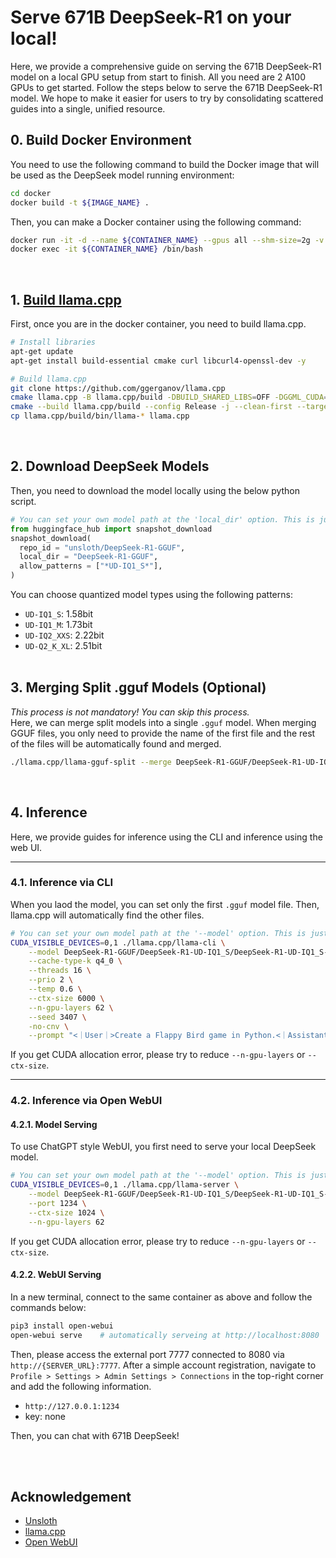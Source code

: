# Serve 671B DeepSeek-R1 on your local!
Here, we provide a comprehensive guide on serving the 671B DeepSeek-R1 model on a local GPU setup from start to finish.
All you need are 2 A100 GPUs to get started.
Follow the steps below to serve the 671B DeepSeek-R1 model.
We hope to make it easier for users to try by consolidating scattered guides into a single, unified resource.

## 0. Build Docker Environment
You need to use the following command to build the Docker image that will be used as the DeepSeek model running environment:
```bash
cd docker
docker build -t ${IMAGE_NAME} .
```

Then, you can make a Docker container using the following command:
```bash
docker run -it -d --name ${CONTAINER_NAME} --gpus all --shm-size=2g -v ${PATH_TO_BE_MOUNTED}:${MOUNT_PATH} -p 7777:8080 ${IMAGE_NAME}
docker exec -it ${CONTAINER_NAME} /bin/bash
```
<br>



## 1. [Build llama.cpp](https://github.com/ggerganov/llama.cpp/blob/master/docs/build.md)
First, once you are in the docker container, you need to build llama.cpp.
```bash
# Install libraries
apt-get update
apt-get install build-essential cmake curl libcurl4-openssl-dev -y

# Build llama.cpp
git clone https://github.com/ggerganov/llama.cpp
cmake llama.cpp -B llama.cpp/build -DBUILD_SHARED_LIBS=OFF -DGGML_CUDA=ON -DLLAMA_CURL=ON
cmake --build llama.cpp/build --config Release -j --clean-first --target llama-quantize llama-cli llama-gguf-split llama-server
cp llama.cpp/build/bin/llama-* llama.cpp
```
<br>

## 2. Download DeepSeek Models
Then, you need to download the model locally using the below python script.
```python
# You can set your own model path at the 'local_dir' option. This is just an example.
from huggingface_hub import snapshot_download
snapshot_download(
  repo_id = "unsloth/DeepSeek-R1-GGUF",
  local_dir = "DeepSeek-R1-GGUF",
  allow_patterns = ["*UD-IQ1_S*"],
)
```
You can choose quantized model types using the following patterns:
* `UD-IQ1_S`: 1.58bit
* `UD-IQ1_M`: 1.73bit
* `UD-IQ2_XXS`: 2.22bit
* `UD-Q2_K_XL`: 2.51bit
<br><br>


## 3. Merging Split .gguf Models (Optional)
*This process is not mandatory! You can skip this process.*<br>
Here, we can merge split models into a single `.gguf` model.
When merging GGUF files, you only need to provide the name of the first file and the rest of the files will be automatically found and merged.
```bash
./llama.cpp/llama-gguf-split --merge DeepSeek-R1-GGUF/DeepSeek-R1-UD-IQ1_S/DeepSeek-R1-UD-IQ1_S-00001-of-00003.gguf DeepSeek-R1-GGUF/DeepSeek-R1-UD-IQ1_S/DeepSeek-R1-UD-IQ1_S-merged.gguf
```
<br>



## 4. Inference
Here, we provide guides for inference using the CLI and inference using the web UI.

---
### 4.1. Inference via CLI
When you laod the model, you can set only the first `.gguf` model file.
Then, llama.cpp will automatically find the other files.
```bash
# You can set your own model path at the '--model' option. This is just an example.
CUDA_VISIBLE_DEVICES=0,1 ./llama.cpp/llama-cli \
    --model DeepSeek-R1-GGUF/DeepSeek-R1-UD-IQ1_S/DeepSeek-R1-UD-IQ1_S-00001-of-00003.gguf \
    --cache-type-k q4_0 \
    --threads 16 \
    --prio 2 \
    --temp 0.6 \
    --ctx-size 6000 \
    --n-gpu-layers 62 \
    --seed 3407 \
    -no-cnv \
    --prompt "<｜User｜>Create a Flappy Bird game in Python.<｜Assistant｜>"
```
If you get CUDA allocation error, please try to reduce `--n-gpu-layers` or `--ctx-size`.


---
### 4.2. Inference via Open WebUI
#### 4.2.1. Model Serving
To use ChatGPT style WebUI, you first need to serve your local DeepSeek model.
```bash 
# You can set your own model path at the '--model' option. This is just an example.
CUDA_VISIBLE_DEVICES=0,1 ./llama.cpp/llama-server \
    --model DeepSeek-R1-GGUF/DeepSeek-R1-UD-IQ1_S/DeepSeek-R1-UD-IQ1_S-00001-of-00003.gguf \
    --port 1234 \
    --ctx-size 1024 \
    --n-gpu-layers 62
```
If you get CUDA allocation error, please try to reduce `--n-gpu-layers` or `--ctx-size`.


#### 4.2.2. WebUI Serving
In a new terminal, connect to the same container as above and follow the commands below:
```bash
pip3 install open-webui
open-webui serve    # automatically serveing at http://localhost:8080
```

Then, please access the external port 7777 connected to 8080 via `http://{SERVER_URL}:7777`. After a simple account registration, navigate to `Profile > Settings > Admin Settings > Connections` in the top-right corner and add the following information.
* `http://127.0.0.1:1234`
* key: none

Then, you can chat with 671B DeepSeek!

<br><br>


## Acknowledgement
* [Unsloth](https://unsloth.ai/blog/deepseekr1-dynamic#running%20r1)
* [llama.cpp](https://github.com/ggerganov/llama.cpp/blob/master/docs/build.md)
* [Open WebUI](https://docs.openwebui.com/tutorials/integrations/deepseekr1-dynamic/#step-3-make-sure-open-webui-is-installed-and-running)